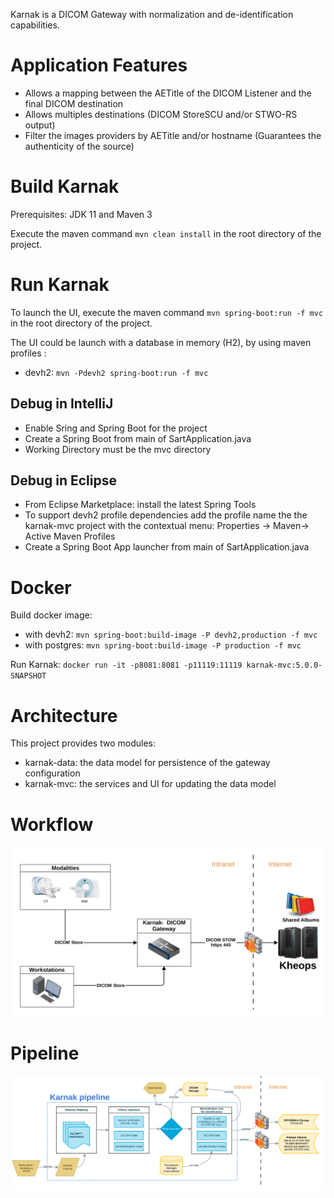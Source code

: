 Karnak is a DICOM Gateway with normalization and de-identification capabilities.

# Application Features

 - Allows a mapping between the AETitle of the DICOM Listener and the final DICOM destination  
 - Allows multiples destinations (DICOM StoreSCU and/or STWO-RS output)
 - Filter the images providers by AETitle and/or hostname (Guarantees the authenticity of the source)


# Build Karnak

Prerequisites: JDK 11 and Maven 3

Execute the maven command `mvn clean install` in the root directory of the project.

# Run Karnak

To launch the UI, execute the maven command `mvn spring-boot:run -f mvc` in the root directory of the project.

The UI could be launch with a database in memory (H2), by using maven profiles :
 - devh2: `mvn -Pdevh2 spring-boot:run -f mvc`
 
## Debug in IntelliJ
 - Enable Sring and Spring Boot for the project
 - Create a Spring Boot from main of SartApplication.java
 - Working Directory must be the mvc directory
 
## Debug in Eclipse
 - From Eclipse Marketplace: install the latest Spring Tools
 - To support devh2 profile dependencies add the profile name the the karnak-mvc project with the contextual menu: Properties -> Maven-> Active Maven Profiles
 - Create a Spring Boot App launcher from main of SartApplication.java

# Docker

Build docker image:
 - with devh2: `mvn spring-boot:build-image -P devh2,production -f mvc`
 - with postgres: `mvn spring-boot:build-image -P production -f mvc`

Run Karnak: `docker run -it -p8081:8081 -p11119:11119 karnak-mvc:5.0.0-SNAPSHOT`

# Architecture

This project provides two modules:
 - karnak-data: the data model for persistence of the gateway configuration 
 - karnak-mvc: the services and UI for updating the data model

# Workflow

![Workflow](doc/karnak-workflow.svg)

# Pipeline

![Workflow](doc/karnak-pipeline.svg)
